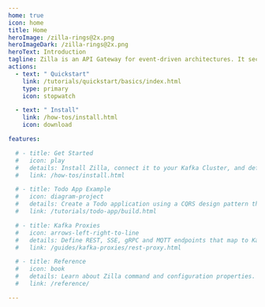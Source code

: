 ```yaml
---
home: true
icon: home
title: Home
heroImage: /zilla-rings@2x.png
heroImageDark: /zilla-rings@2x.png
heroText: Introduction
tagline: Zilla is an API Gateway for event-driven architectures. It securely interfaces web apps, IoT clients, and microservices to Apache Kafka® via declaratively defined API endpoints.
actions:
  - text: " Quickstart"
    link: /tutorials/quickstart/basics/index.html
    type: primary
    icon: stopwatch

  - text: " Install"
    link: /how-tos/install.html
    icon: download

features:

  # - title: Get Started
  #   icon: play
  #   details: Install Zilla, connect it to your Kafka Cluster, and define your first API endpoints.
  #   link: /how-tos/install.html

  # - title: Todo App Example
  #   icon: diagram-project
  #   details: Create a Todo application using a CQRS design pattern that's backed by Apache Kafka and Zilla.
  #   link: /tutorials/todo-app/build.html

  # - title: Kafka Proxies
  #   icon: arrows-left-right-to-line
  #   details: Define REST, SSE, gRPC and MQTT endpoints that map to Kafka topic streams.
  #   link: /guides/kafka-proxies/rest-proxy.html

  # - title: Reference
  #   icon: book
  #   details: Learn about Zilla command and configuration properties.
  #   link: /reference/

---
```


